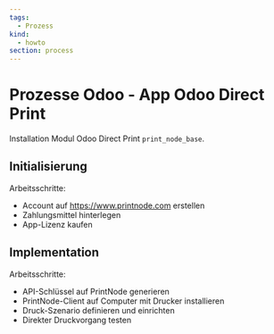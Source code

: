 ```yaml
---
tags:
  - Prozess
kind:
  - howto
section: process
---
```


# Prozesse Odoo - App Odoo Direct Print

Installation Modul Odoo Direct Print `print_node_base`.

## Initialisierung

Arbeitsschritte:

- Account auf <https://www.printnode.com> erstellen
- Zahlungsmittel hinterlegen
- App-Lizenz kaufen

## Implementation

Arbeitsschritte:

- API-Schlüssel auf PrintNode generieren
- PrintNode-Client auf Computer mit Drucker installieren
- Druck-Szenario definieren und einrichten
- Direkter Druckvorgang testen
